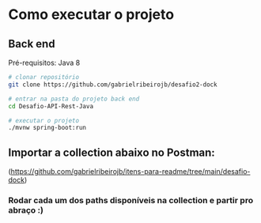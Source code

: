
# Como executar o projeto

## Back end
Pré-requisitos: Java 8

```bash
# clonar repositório
git clone https://github.com/gabrielribeirojb/desafio2-dock

# entrar na pasta do projeto back end
cd Desafio-API-Rest-Java

# executar o projeto
./mvnw spring-boot:run
```

## Importar a collection abaixo no Postman:

(https://github.com/gabrielribeirojb/itens-para-readme/tree/main/desafio-dock)

### Rodar cada um dos paths disponíveis na collection e partir pro abraço :)
